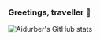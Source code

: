 ### Greetings, traveller 👾
![Aidurber's GitHub stats](https://github-readme-stats.vercel.app/api?username=aidurber&count_private=true&hide=issues,contribs)
